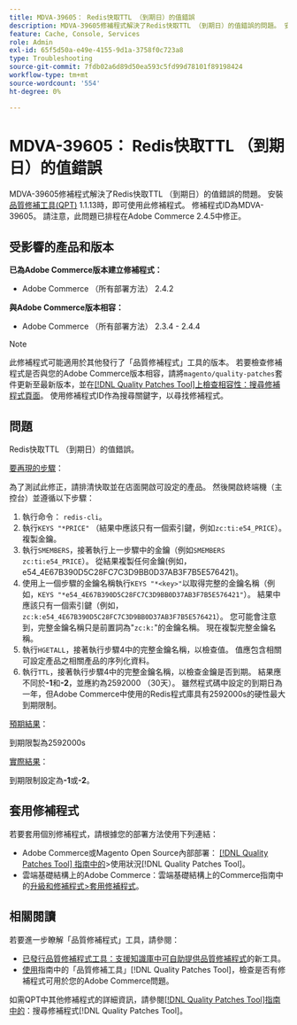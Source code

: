 ```yaml
---
title: MDVA-39605： Redis快取TTL （到期日）的值錯誤
description: MDVA-39605修補程式解決了Redis快取TTL （到期日）的值錯誤的問題。 安裝[Quality Patches Tool (QPT)](https://experienceleague.adobe.com/en/docs/commerce-operations/tools/quality-patches-tool/quality-patches-tool-to-self-serve-quality-patches) 1.1.13後，即可使用此修補程式。 修補程式ID為MDVA-39605。 請注意，此問題已排程在Adobe Commerce 2.4.5中修正。
feature: Cache, Console, Services
role: Admin
exl-id: 65f5d50a-e49e-4155-9d1a-3758f0c723a8
type: Troubleshooting
source-git-commit: 7fdb02a6d89d50ea593c5fd99d78101f89198424
workflow-type: tm+mt
source-wordcount: '554'
ht-degree: 0%

---
```


# MDVA-39605： Redis快取TTL （到期日）的值錯誤

MDVA-39605修補程式解決了Redis快取TTL （到期日）的值錯誤的問題。 安裝[品質修補工具(QPT)](https://experienceleague.adobe.com/en/docs/commerce-operations/tools/quality-patches-tool/quality-patches-tool-to-self-serve-quality-patches) 1.1.13時，即可使用此修補程式。 修補程式ID為MDVA-39605。 請注意，此問題已排程在Adobe Commerce 2.4.5中修正。

## 受影響的產品和版本

**已為Adobe Commerce版本建立修補程式：**

* Adobe Commerce （所有部署方法） 2.4.2

**與Adobe Commerce版本相容：**

* Adobe Commerce （所有部署方法） 2.3.4 - 2.4.4

>[!NOTE]
>
>此修補程式可能適用於其他發行了「品質修補程式」工具的版本。 若要檢查修補程式是否與您的Adobe Commerce版本相容，請將`magento/quality-patches`套件更新至最新版本，並在[[!DNL Quality Patches Tool]上檢查相容性：搜尋修補程式頁面](https://experienceleague.adobe.com/en/docs/commerce-operations/tools/quality-patches-tool/quality-patches-tool-to-self-serve-quality-patches)。 使用修補程式ID作為搜尋關鍵字，以尋找修補程式。

## 問題

Redis快取TTL （到期日）的值錯誤。

<u>要再現的步驟</u>：

為了測試此修正，請排清快取並在店面開啟可設定的產品。 然後開啟終端機（主控台）並遵循以下步驟：

1. 執行命令： `redis-cli`。
1. 執行`KEYS "*PRICE"` （結果中應該只有一個索引鍵，例如`zc:ti:e54_PRICE`）。 複製金鑰。
1. 執行`SMEMBERS`，接著執行上一步驟中的金鑰（例如`SMEMBERS zc:ti:e54_PRICE`）。 從結果複製任何金鑰(例如，e54_4E67B390D5C28FC7C3D9BB0D37AB3F7B5E576421)。
1. 使用上一個步驟的金鑰名稱執行`KEYS "*<key>"`以取得完整的金鑰名稱（例如，`KEYS "*e54_4E67B390D5C28FC7C3D9BB0D37AB3F7B5E576421"`）。 結果中應該只有一個索引鍵（例如，`zc:k:e54_4E67B390D5C28FC7C3D9BB0D37AB3F7B5E576421`）。 您可能會注意到，完整金鑰名稱只是前置詞為&quot;`zc:k:`&quot;的金鑰名稱。 現在複製完整金鑰名稱。
1. 執行`HGETALL`，接著執行步驟4中的完整金鑰名稱，以檢查值。 值應包含相關可設定產品之相關產品的序列化資料。
1. 執行`TTL`，接著執行步驟4中的完整金鑰名稱，以檢查金鑰是否到期。 結果應不同於&#x200B;**-1**&#x200B;和&#x200B;**-2**，並應約為2592000 （30天）。 雖然程式碼中設定的到期日為一年，但Adobe Commerce中使用的Redis程式庫具有2592000s的硬性最大到期限制。

<u>預期結果</u>：

到期限製為2592000s

<u>實際結果</u>：

到期限制設定為&#x200B;**-1**&#x200B;或&#x200B;**-2**。

## 套用修補程式

若要套用個別修補程式，請根據您的部署方法使用下列連結：

* Adobe Commerce或Magento Open Source內部部署： [[!DNL Quality Patches Tool] 指南中的](/help/tools/quality-patches-tool/usage.md)>使用狀況[!DNL Quality Patches Tool]。
* 雲端基礎結構上的Adobe Commerce：雲端基礎結構上的Commerce指南中的[升級和修補程式>套用修補程式](https://experienceleague.adobe.com/docs/commerce-cloud-service/user-guide/develop/upgrade/apply-patches.html)。

## 相關閱讀

若要進一步瞭解「品質修補程式」工具，請參閱：

* [已發行品質修補程式工具：支援知識庫中可自助提供品質修補程式](https://experienceleague.adobe.com/en/docs/commerce-operations/tools/quality-patches-tool/quality-patches-tool-to-self-serve-quality-patches)的新工具。
* [使用](/help/tools/quality-patches-tool/patches-available-in-qpt/check-patch-for-magento-issue-with-magento-quality-patches.md)指南中的「品質修補工具」[!DNL Quality Patches Tool]，檢查是否有修補程式可用於您的Adobe Commerce問題。

如需QPT中其他修補程式的詳細資訊，請參閱[[!DNL Quality Patches Tool]指南中的](https://experienceleague.adobe.com/tools/commerce-quality-patches/index.html)：搜尋修補程式[!DNL Quality Patches Tool]。
